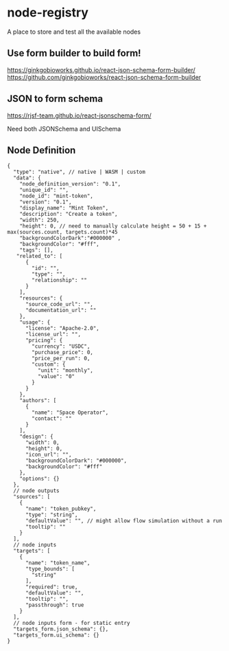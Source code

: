 # node-registry

A place to store and test all the available nodes

## Use form builder to build form!

https://ginkgobioworks.github.io/react-json-schema-form-builder/
https://github.com/ginkgobioworks/react-json-schema-form-builder

## JSON to form schema

https://rjsf-team.github.io/react-jsonschema-form/

Need both JSONSchema and UISchema

## Node Definition

```
{
  "type": "native", // native | WASM | custom
  "data": {
    "node_definition_version": "0.1",
    "unique_id": "",
    "node_id": "mint-token",
    "version": "0.1",
    "display_name": "Mint Token",
    "description": "Create a token",
    "width": 250,
    "height": 0, // need to manually calculate height = 50 + 15 + max(sources.count, targets.count)*45
    "backgroundColorDark":"#000000" ,
    "backgroundColor": "#fff",
    "tags": [],
   "related_to": [
      {
        "id": "",
        "type": "",
        "relationship": ""
      }
    ],
    "resources": {
      "source_code_url": "",
      "documentation_url": ""
    },
    "usage": {
      "license": "Apache-2.0",
      "license_url": "",
      "pricing": {
        "currency": "USDC",
        "purchase_price": 0,
        "price_per_run": 0,
        "custom": {
          "unit": "monthly",
          "value": "0"
        }
      }
    },
    "authors": [
      {
        "name": "Space Operator",
        "contact": ""
      }
    ],
    "design": {
      "width": 0,
      "height": 0,
      "icon_url": "",
      "backgroundColorDark": "#000000",
      "backgroundColor": "#fff"
    },
    "options": {}
  },
  // node outputs
  "sources": [
    {
      "name": "token_pubkey",
      "type": "string",
      "defaultValue": "", // might allow flow simulation without a run
      "tooltip": ""
    }
  ],
  // node inputs
  "targets": [
    {
      "name": "token_name",
      "type_bounds": [
        "string"
      ],
      "required": true,
      "defaultValue": "",
      "tooltip": "",
      "passthrough": true
    }
  ],
  // node inputs form - for static entry
  "targets_form.json_schema": {},
  "targets_form.ui_schema": {}
}
```
